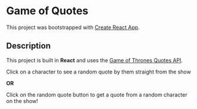 # Game of Quotes

This project was bootstrapped with [Create React App](https://github.com/facebook/create-react-app).

## Description

This project is built in **React** and uses the [Game of Thrones Quotes API](https://rapidapi.com/apiwhiz/api/game-of-thrones-quotes/).

Click on a character to see a random quote by them straight from the show

**OR**

Click on the random quote button to get a quote from a random character on the show!
